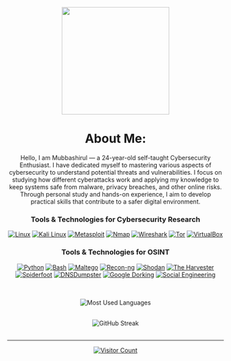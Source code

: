 <div align="center">
  <img height="250" src="https://i.giphy.com/media/v1.Y2lkPTc5MGI3NjExOHRqNnRxNGdiaDNlMGZlaTdkZnJna3E2Z2JhN2hncTZwbTI5NXk1NSZlcD12MV9pbnRlcm5hbF9naWZfYnlfaWQmY3Q9Zw/W3klTgJuKy5vymEoe7/giphy.gif" />
  
  #  About Me:
Hello, I am Mubbashirul — a 24-year-old self-taught Cybersecurity Enthusiast. I have dedicated myself to mastering various aspects of cybersecurity to understand potential threats and vulnerabilities. I focus on studying how different cyberattacks work and applying my knowledge to keep systems safe from malware, privacy breaches, and other online risks. Through personal study and hands-on experience, I aim to develop practical skills that contribute to a safer digital environment.


### Tools & Technologies for Cybersecurity Research
[![Linux](https://img.shields.io/badge/Linux-%23000%20black.svg?style=for-the-badge&logo=linux&logoColor=white)](https://www.linux.org)
[![Kali Linux](https://img.shields.io/badge/Kali_Linux-%233D8DA8.svg?style=for-the-badge&logo=kali-linux&logoColor=white)](https://www.kali.org)
[![Metasploit](https://img.shields.io/badge/Metasploit-%230E62A4.svg?style=for-the-badge&logo=metasploit&logoColor=white)](https://www.metasploit.com)
[![Nmap](https://img.shields.io/badge/Nmap-%23F65D5D.svg?style=for-the-badge&logo=nmap&logoColor=white)](https://nmap.org)
[![Wireshark](https://img.shields.io/badge/Wireshark-%233DA5E8.svg?style=for-the-badge&logo=wireshark&logoColor=white)](https://www.wireshark.org)
[![Tor](https://img.shields.io/badge/Tor-%23003399.svg?style=for-the-badge&logo=tor-project&logoColor=white)](https://www.torproject.org)
[![VirtualBox](https://img.shields.io/badge/VirtualBox-%23A65E2E.svg?style=for-the-badge&logo=virtualbox&logoColor=white)](https://www.virtualbox.org)




### Tools & Technologies for OSINT
[![Python](https://img.shields.io/badge/Python-%233573B5.svg?style=for-the-badge&logo=python&logoColor=white)](https://www.python.org)
[![Bash](https://img.shields.io/badge/Bash-%234EAA25.svg?style=for-the-badge&logo=gnu-bash&logoColor=white)](https://www.gnu.org/software/bash/)
[![Maltego](https://img.shields.io/badge/Maltego-%23A6340B.svg?style=for-the-badge&logo=maltego&logoColor=white)](https://www.paterva.com)
[![Recon-ng](https://img.shields.io/badge/Recon-ng-%232E8B57.svg?style=for-the-badge&logo=recon-ng&logoColor=white)](https://github.com/lanmaster53/recon-ng)
[![Shodan](https://img.shields.io/badge/Shodan-%230E2B8A.svg?style=for-the-badge&logo=shodan&logoColor=white)](https://www.shodan.io)
[![The Harvester](https://img.shields.io/badge/The_Harvester-%23E0523E.svg?style=for-the-badge&logo=the-harvester&logoColor=white)](https://github.com/laramies/theHarvester)
[![Spiderfoot](https://img.shields.io/badge/Spiderfoot-%238A2BE2.svg?style=for-the-badge&logo=spiderfoot&logoColor=white)](https://www.spiderfoot.net)
[![DNSDumpster](https://img.shields.io/badge/DNSDumpster-%23F8D347.svg?style=for-the-badge&logo=dnsdumpster&logoColor=black)](https://dnsdumpster.com)
[![Google Dorking](https://img.shields.io/badge/Google_Dorking-%234D88E1.svg?style=for-the-badge)](https://www.google.com)
[![Social Engineering](https://img.shields.io/badge/Social_Engineering-%23FFA07A.svg?style=for-the-badge)](https://www.social-engineer.org)




 
  <br/><br/>
  <img src="https://github-readme-stats.vercel.app/api/top-langs/?username=mubbashirulislam&theme=dark&hide_border=false&layout=compact" alt="Most Used Languages"/>
   <br/><br/>
  
  
  <img src="https://github-readme-streak-stats.herokuapp.com/?user=mubbashirulislam&theme=dark&hide_border=false" alt="GitHub Streak"/>
  <br/><br/>

  
  ---
  <a href="https://visitcount.itsvg.in"><img src="https://visitcount.itsvg.in/api?id=mubbashirulislam&icon=0&color=0" alt="Visitor Count"/></a>
</div>

